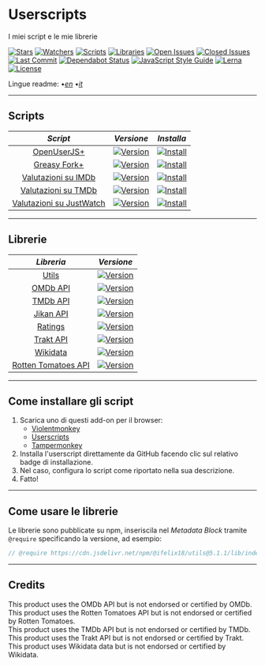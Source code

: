 # Userscripts

I miei script e le mie librerie

[![Stars][stars-badge]][stars-link]
[![Watchers][watchers-badge]][watchers-link]
[![Scripts][scripts-badge]][scripts-link]
[![Libraries][libraries-badge]][libraries-link]
[![Open Issues][open-issues-badge]][open-issues-link]
[![Closed Issues][closed-issues-badge]][closed-issues-link]
[![Last Commit][last-commit-badge]][last-commit-link]
[![Dependabot Status][dependabot-status-badge]][link]
[![JavaScript Style Guide][style-guide-badge]][style-guide-link]
[![Lerna][lerna-badge]][lerna-link]
[![License][license-badge]][license-link]

Lingue readme:
•[_en_][readme-en]
•[_it_][readme-it]

---

## Scripts

|                       _Script_                        |                     _Versione_                      |                         _Installa_                         |
| :---------------------------------------------------: | :-------------------------------------------------: | :--------------------------------------------------------: |
|          [OpenUserJS+][openuserjs-plus-link]          |   [![Version][openuserjs-plus-version]][scripts]    |   [![Install][install-badge]][openuserjs-plus-download]    |
|         [Greasy Fork+][greasyfork-plus-link]          |   [![Version][greasyfork-plus-version]][scripts]    |   [![Install][install-badge]][greasyfork-plus-download]    |
|      [Valutazioni su IMDb][ratings-on-imdb-link]      |   [![Version][ratings-on-imdb-version]][scripts]    |   [![Install][install-badge]][ratings-on-imdb-download]    |
|      [Valutazioni su TMDb][ratings-on-tmdb-link]      |   [![Version][ratings-on-tmdb-version]][scripts]    |   [![Install][install-badge]][ratings-on-tmdb-download]    |
| [Valutazioni su JustWatch][ratings-on-justwatch-link] | [![Version][ratings-on-justwatch-version]][scripts] | [![Install][install-badge]][ratings-on-justwatch-download] |

---

## Librerie

|                 _Libreria_                 |                   _Versione_                    |
| :----------------------------------------: | :---------------------------------------------: |
|            [Utils][utils-link]             |     [![Version][utils-version]][libraries]      |
|           [OMDb API][omdb-link]            |      [![Version][omdb-version]][libraries]      |
|           [TMDb API][tmdb-link]            |      [![Version][tmdb-version]][libraries]      |
|          [Jikan API][jikan-link]           |     [![Version][jikan-version]][libraries]      |
|          [Ratings][ratings-link]           |    [![Version][ratings-version]][libraries]     |
|          [Trakt API][trakt-link]           |     [![Version][trakt-version]][libraries]      |
|         [Wikidata][wikidata-link]          |    [![Version][wikidata-version]][libraries]    |
| [Rotten Tomatoes API][rottentomatoes-link] | [![Version][rottentomatoes-version]][libraries] |

---

## Come installare gli script

1. Scarica uno di questi add-on per il browser:
    * [Violentmonkey][violentmonkey-link]
    * [Userscripts][userscripts-link]
    * [Tampermonkey][tampermonkey-link]
2. Installa l'userscript direttamente da GitHub facendo clic sul relativo badge di installazione.
3. Nel caso, configura lo script come riportato nella sua descrizione.
4. Fatto!

---

## Come usare le librerie

Le librerie sono pubblicate su npm, inseriscila nel _Metadata Block_ tramite `@require` specificando la versione, ad esempio:

```JavaScript
// @require https://cdn.jsdelivr.net/npm/@ifelix18/utils@5.1.1/lib/index.min.js
```

---

## Credits

This product uses the OMDb API but is not endorsed or certified by OMDb.  
This product uses the Rotten Tomatoes API but is not endorsed or certified by Rotten Tomatoes.  
This product uses the TMDb API but is not endorsed or certified by TMDb.  
This product uses the Trakt API but is not endorsed or certified by Trakt.  
This product uses Wikidata data but is not endorsed or certified by Wikidata.  

[link]: #userscripts

[stars-badge]: https://flat.badgen.net/github/stars/iFelix18/Userscripts
[stars-link]: https://github.com/iFelix18/Userscripts/stargazers

[watchers-badge]: https://flat.badgen.net/github/watchers/iFelix18/Userscripts
[watchers-link]: https://github.com/iFelix18/Userscripts/watchers

[scripts-badge]: https://flat.badgen.net/badge/scripts/5/orange
[scripts-link]: https://github.com/iFelix18/Userscripts/tree/master/userscripts

[libraries-badge]: https://flat.badgen.net/badge/libraries/8/orange
[libraries-link]: https://github.com/iFelix18/Userscripts/tree/master/packages

[open-issues-badge]: https://flat.badgen.net/github/open-issues/iFelix18/Userscripts
[open-issues-link]: https://github.com/iFelix18/Userscripts/issues

[closed-issues-badge]: https://flat.badgen.net/github/closed-issues/iFelix18/Userscripts
[closed-issues-link]: https://github.com/iFelix18/Userscripts/issues?q=is%3Aissue+is%3Aclosed

[last-commit-badge]: https://flat.badgen.net/github/last-commit/iFelix18/Userscripts
[last-commit-link]: https://github.com/iFelix18/Userscripts/commits/master

[dependabot-status-badge]: https://flat.badgen.net/github/dependabot/iFelix18/Userscripts

[style-guide-badge]: https://flat.badgen.net/badge/code%20style/standard/44CC11
[style-guide-link]: https://standardjs.com

[lerna-badge]: https://flat.badgen.net/badge/maintained%20with/lerna/CC00FF
[lerna-link]: https://lerna.js.org/

[license-badge]: https://flat.badgen.net/github/license/iFelix18/Userscripts
[license-link]: https://github.com/iFelix18/Userscripts/blob/master/LICENSE.md

[readme-en]: /README.md "English"
[readme-it]: /README.it.md "Italiano"

[install-badge]: https://flat.badgen.net/badge/install%20directly%20from/jsDelivr/blue "Clicca qui!"

[scripts]: #scripts

[ratings-on-tmdb-link]: /userscripts/docs/ratings-on-tmdb.it.md "Più info"
[ratings-on-tmdb-version]: https://flat.badgen.net/runkit/iFelix18/version/Userscripts/ratings-on-tmdb
[ratings-on-tmdb-download]: https://cdn.jsdelivr.net/gh/iFelix18/Userscripts@master/userscripts/ratings-on-tmdb.user.js "Clicca qui!"

[ratings-on-imdb-link]: /userscripts/docs/ratings-on-imdb.it.md "Più info"
[ratings-on-imdb-version]: https://flat.badgen.net/runkit/iFelix18/version/Userscripts/ratings-on-imdb
[ratings-on-imdb-download]: https://cdn.jsdelivr.net/gh/iFelix18/Userscripts@master/userscripts/ratings-on-imdb.user.js "Clicca qui!"

[ratings-on-justwatch-link]: /userscripts/docs/ratings-on-justwatch.it.md "Più info"
[ratings-on-justwatch-version]: https://flat.badgen.net/runkit/iFelix18/version/Userscripts/ratings-on-justwatch
[ratings-on-justwatch-download]: https://cdn.jsdelivr.net/gh/iFelix18/Userscripts@master/userscripts/ratings-on-justwatch.user.js "Clicca qui!"

[openuserjs-plus-link]: /userscripts/docs/openuserjs-plus.it.md "Più info"
[openuserjs-plus-version]: https://flat.badgen.net/runkit/iFelix18/version/Userscripts/openuserjs-plus
[openuserjs-plus-download]: https://cdn.jsdelivr.net/gh/iFelix18/Userscripts@master/userscripts/openuserjs-plus.user.js "Clicca qui!"

[greasyfork-plus-link]: /userscripts/docs/greasyfork-plus.it.md "Più info"
[greasyfork-plus-version]: https://flat.badgen.net/runkit/iFelix18/version/Userscripts/greasyfork-plus
[greasyfork-plus-download]: https://cdn.jsdelivr.net/gh/iFelix18/Userscripts@master/userscripts/greasyfork-plus.user.js "Clicca qui!"

[libraries]: #librerie

[utils-link]: /packages/utils "Più info"
[utils-version]: https://flat.badgen.net/npm/v/@ifelix18/utils

[ratings-link]: /packages/ratings "Più info"
[ratings-version]: https://flat.badgen.net/npm/v/@ifelix18/ratings

[trakt-link]: /packages/trakt "Più info"
[trakt-version]: https://flat.badgen.net/npm/v/@ifelix18/trakt

[tmdb-link]: /packages/tmdb "Più info"
[tmdb-version]: https://flat.badgen.net/npm/v/@ifelix18/tmdb

[omdb-link]: /packages/omdb "Più info"
[omdb-version]: https://flat.badgen.net/npm/v/@ifelix18/omdb

[rottentomatoes-link]: /packages/rottentomatoes "Più info"
[rottentomatoes-version]: https://flat.badgen.net/npm/v/@ifelix18/rottentomatoes

[jikan-link]: /packages/jikan "Più info"
[jikan-version]: https://flat.badgen.net/npm/v/@ifelix18/jikan

[wikidata-link]: /packages/wikidata "Più info"
[wikidata-version]: https://flat.badgen.net/npm/v/@ifelix18/wikidata

[violentmonkey-link]: https://violentmonkey.github.io/
[userscripts-link]: https://github.com/quoid/userscripts/#userscripts-safari
[tampermonkey-link]: https://www.tampermonkey.net/
